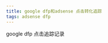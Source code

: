 ```yaml
---
title: google dfp和adsense 点击转化追踪
tags: adsense dfp
---
```


google dfp 点击追踪记录
<script src=\"https://cdn.jsdelivr.net/npm/jquery@3.3.1/dist/jquery.min.js\"></script><br>
<script type=\"text/javascript\"><br>
if (window!=top){   top.location.href =window.location.href;} <br>
 var isOverGoogleAd = false;<br>
    var ad = "div[id*='google_ads']";<br>
    $(document).ready(function()<br>
    {<br>
        $("div[id*='div-gpt-ad']").on('mouseover', function () {<br>
            if($(this).attr('id')){<br>
                isOverGoogleAd = true;	 <br>
            }<br>
        });<br>
        $("div[id*='div-gpt-ad']").on('mouseout', function () {<br>
            if($(this).attr('id')){<br>
                isOverGoogleAd = false;<br>
            }<br>
        });<br>
    });<br>
    $(window).blur(function(e){<br>
        if(isOverGoogleAd){<br>
          $.ajax({<br>
                type: "GET",<br>
                url: "https://domain.com",<br>
                xhrFields: {withCredentials: true},<br>
                crossDomain: true,<br>
                });<br>
        }<br>
    });<br>
<\/script><br>

google adsense 点击记录
<script type=\"text/javascript\"><br>
    var isOverGoogleAd = false;<br>
    var ad = /adsbygoogle/;<br>
    $(document).ready(function()<br>
    {<br>
        $('ins').on('mouseover', function () {<br>
            if(ad.test($(this).attr('class'))){<br>
                isOverGoogleAd = true;<br>
            }<br>
        });<br>
        $('ins').on('mouseout', function () {<br>
            if(ad.test($(this).attr('class'))){<br>
                isOverGoogleAd = false;<br>
            }<br>
        });<br>
    });<br>
    $(window).blur(function(e){<br>
        if(isOverGoogleAd){<br>
            $.ajax({<br>
                type: "GET",<br>
                url: "https://www.domain.com",<br>
                xhrFields: {withCredentials: true},<br>
                crossDomain: true,<br>
            });<br>
        }<br>
    });<br>
<\/script>

